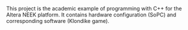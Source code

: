 This project is the academic example of programming with C++ for the Altera NEEK platform.
It contains hardware configuration (SoPC) and corresponding software (Klondike game).
